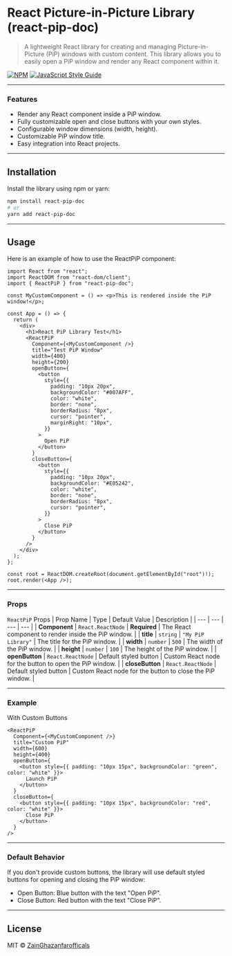 # React Picture-in-Picture Library (react-pip-doc)


> A lightweight React library for creating and managing Picture-in-Picture (PiP) windows with custom content. This library allows you to easily open a PiP window and render any React component within it.

[![NPM](https://img.shields.io/npm/v/react_pip.svg)](https://www.npmjs.com/package/react_pip) [![JavaScript Style Guide](https://img.shields.io/badge/code_style-standard-brightgreen.svg)](https://standardjs.com)

--- 

### Features
- Render any React component inside a PiP window.
- Fully customizable open and close buttons with your own styles.
- Configurable window dimensions (width, height).
- Customizable PiP window title.
- Easy integration into React projects.

---

## Installation

Install the library using npm or yarn:

```bash
npm install react-pip-doc
# or
yarn add react-pip-doc
```
---

## Usage

Here is an example of how to use the ReactPiP component:

```tsx
import React from "react";
import ReactDOM from "react-dom/client";
import { ReactPiP } from "react-pip-doc";

const MyCustomComponent = () => <p>This is rendered inside the PiP window!</p>;

const App = () => {
  return (
    <div>
      <h1>React PiP Library Test</h1>
      <ReactPiP
        Component={<MyCustomComponent />}
        title="Test PiP Window"
        width={400}
        height={200}
        openButton={
          <button
            style={{
              padding: "10px 20px",
              backgroundColor: "#007AFF",
              color: "white",
              border: "none",
              borderRadius: "8px",
              cursor: "pointer",
              marginRight: "10px",
            }}
          >
            Open PiP
          </button>
        }
        closeButton={
          <button
            style={{
              padding: "10px 20px",
              backgroundColor: "#E05242",
              color: "white",
              border: "none",
              borderRadius: "8px",
              cursor: "pointer",
            }}
          >
            Close PiP
          </button>
        }
      />
    </div>
  );
};

const root = ReactDOM.createRoot(document.getElementById("root")!);
root.render(<App />);

```
---
### Props
`ReactPiP` Props
| Prop Name | Type | Default Value | Description |
| --- | --- | --- | --- |
| **Component** | `React.ReactNode` | **Required** | The React component to render inside the PiP window. |
| **title** | `string` | `"My PiP Library"` | The title for the PiP window. |
| **width** | `number` | `500` | The width of the PiP window. |
| **height** | `number` | `100` | The height of the PiP window. |
| **openButton** | `React.ReactNode` | Default styled button | Custom React node for the button to open the PiP window. |
| **closeButton** | `React.ReactNode` | Default styled button | Custom React node for the button to close the PiP window. |

---
### Example
With Custom Buttons  
```tsx
<ReactPiP
  Component={<MyCustomComponent />}
  title="Custom PiP"
  width={600}
  height={400}
  openButton={
    <button style={{ padding: "10px 15px", backgroundColor: "green", color: "white" }}>
      Launch PiP
    </button>
  }
  closeButton={
    <button style={{ padding: "10px 15px", backgroundColor: "red", color: "white" }}>
      Close PiP
    </button>
  }
/>

```
---

### Default Behavior
If you don't provide custom buttons, the library will use default styled buttons for opening and closing the PiP window:

- Open Button: Blue button with the text "Open PiP".
- Close Button: Red button with the text "Close PiP".

---

## License

MIT © [ZainGhazanfarofficals](https://github.com/ZainGhazanfarofficals)
